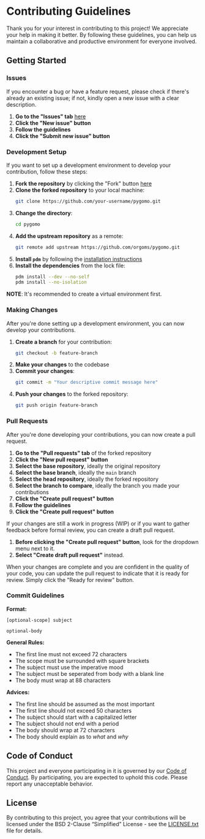# Contributing Guidelines

Thank you for your interest in contributing to this project! We appreciate your help
in making it better. By following these guidelines, you can help us maintain a
collaborative and productive environment for everyone involved.

## Getting Started

### Issues

If you encounter a bug or have a feature request,
please check if there's already an existing issue;
if not, kindly open a new issue with a clear description.

1. **Go to the "Issues" tab** [here][issues]
2. **Click the "New issue" button**
3. **Follow the guidelines**
4. **Click the "Submit new issue" button**

### Development Setup

If you want to set up a development environment to develop your contribution,
follow these steps:

1. **Fork the repository** by clicking the "Fork" button [here][repository]
2. **Clone the forked repository** to your local machine:
   ```bash
   git clone https://github.com/your-username/pygomo.git
   ```
3. **Change the directory**:
   ```bash
   cd pygomo
   ```
4. **Add the upstream repository** as a remote:
     ```bash
     git remote add upstream https://github.com/orgoms/pygomo.git
     ```
5. **Install `pdm`** by following the [installation instructions][pdm-installation]
6. **Install the dependencies** from the lock file:
   ```bash
   pdm install --dev --no-self
   pdm install --no-isolation
   ```

**NOTE**: It's recommended to create a virtual environment first.

### Making Changes

After you're done setting up a development environment,
you can now develop your contributions.

1. **Create a branch** for your contribution:
   ```bash
   git checkout -b feature-branch
   ```
2. **Make your changes** to the codebase
3. **Commit your changes**:
   ```bash
   git commit -m "Your descriptive commit message here"
   ```
4. **Push your changes** to the forked repository:
   ```bash
   git push origin feature-branch
   ```

### Pull Requests

After you're done developing your contributions,
you can now create a pull request.

1. **Go to the "Pull requests" tab** of the forked repository
2. **Click the "New pull request" button**
3. **Select the base repository**, ideally the original repository
4. **Select the base branch**, ideally the `main` branch
5. **Select the head repository**, ideally the forked repository
6. **Select the branch to compare**, ideally the branch you made your contributions
7. **Click the "Create pull request" button**
8. **Follow the guidelines**
9. **Click the "Create pull request" button**

If your changes are still a work in progress (WIP) or if you want to gather
feedback before formal review, you can create a draft pull request.

1. **Before clicking the "Create pull request" button**,
   look for the dropdown menu next to it.
2. **Select "Create draft pull request"** instead.

When your changes are complete and you are confident in the quality of your code,
you can update the pull request to indicate that it is ready for review.
Simply click the "Ready for review" button.

### Commit Guidelines

**Format:**
```
[optional-scope] subject

optional-body
```

**General Rules:**
- The first line must not exceed 72 characters
- The scope must be surrounded with square brackets
- The subject must use the imperative mood
- The subject must be seperated from body with a blank line
- The body must wrap at 88 characters

**Advices:**
- The first line should be assumed as the most important
- The first line should not exceed 50 characters
- The subject should start with a capitalized letter
- The subject should not end with a period
- The body should wrap at 72 characters
- The body should explain as to *what* and *why*

## Code of Conduct

This project and everyone participating in it is governed by our
[Code of Conduct][code-of-conduct]. By participating, you are expected
to uphold this code. Please report any unacceptable behavior.

## License

By contributing to this project, you agree that your contributions will be
licensed under the BSD 2-Clause “Simplified” License - see the [LICENSE.txt](license)
file for details.

[repository]: https://github.com/orgoms/pygomo
[issues]: https://github.com/orgoms/pygomo/issues
[pulls]: https://github.com/orgoms/pygomo/pulls
[pdm-installation]: https://pdm-project.org/latest/#installation
[code-of-conduct]: https://github.com/orgoms/pygomo/blob/main/CODE_OF_CONDUCT.md
[license]: https://github.com/orgoms/pygomo/blob/main/LICENSE.txt
